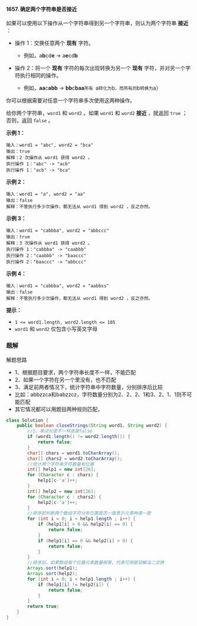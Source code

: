 #### 1657. 确定两个字符串是否接近

如果可以使用以下操作从一个字符串得到另一个字符串，则认为两个字符串 **接近** ：

* 操作 1：交换任意两个 **现有** 字符。
  * 例如，a**b**cd**e** -> a**e**cd**b**

* 操作 2：将一个 **现有** 字符的每次出现转换为另一个 **现有** 字符，并对另一个字符执行相同的操作。
  * 例如，**aa**c**abb** -> **bb**c**baa**`所有 `a` 转化为 `b` ，而所有的 `b` 转换为 `a）

你可以根据需要对任意一个字符串多次使用这两种操作。

给你两个字符串，`word1` 和 `word2` 。如果 `word1` 和 `word2` **接近** ，就返回 `true` ；否则，返回 `false` 。

**示例 1：**

```shell
输入：word1 = "abc", word2 = "bca"
输出：true
解释：2 次操作从 word1 获得 word2 。
执行操作 1："abc" -> "acb"
执行操作 1："acb" -> "bca"
```

**示例 2：**

```shell
输入：word1 = "a", word2 = "aa"
输出：false
解释：不管执行多少次操作，都无法从 word1 得到 word2 ，反之亦然。
```

**示例 3：**

```shell
输入：word1 = "cabbba", word2 = "abbccc"
输出：true
解释：3 次操作从 word1 获得 word2 。
执行操作 1："cabbba" -> "caabbb"
执行操作 2："caabbb" -> "baaccc"
执行操作 2："baaccc" -> "abbccc"
```

**示例 4：**

```shell
输入：word1 = "cabbba", word2 = "aabbss"
输出：false
解释：不管执行多少次操作，都无法从 word1 得到 word2 ，反之亦然。
```

**提示：**

- `1 <= word1.length, word2.length <= 105`
- `word1` 和 `word2` 仅包含小写英文字母

### 题解

解题思路

* 1、根据题目要求，两个字符串长度不一样，不能匹配
* 2、如果一个字符在另一个里没有，也不匹配
* 3、满足前两者情况下，统计字符串中字符数量，分别排序后比较
* 比如：abbzzca和babzzcz，字符数量分别为2、2、2、1和3、2、1、1则不可能匹配
* 其它情况都可以用题目两种规则匹配，

```java
class Solution {
    public boolean closeStrings(String word1, String word2) {
        //1、单词长度不一样直接false
        if (word1.length() != word2.length()) {
            return false;
        }
        char[] chars = word1.toCharArray();
        char[] chars2 = word2.toCharArray();
        //统计两个字符串字符数量和位置
        int[] help1 = new int[26];
        for (Character c : chars) {
            help1[c-'a']++;
        }
        int[] help2 = new int[26];
        for (Character c : chars2) {
            help2[c-'a']++;
        }
        //排序前判断两个数组字符分布位置是否一致表示元素种类一致
        for (int i = 0; i < help1.length ; i++) {
            if (help1[i] > 0 && help2[i] == 0) {
                return false;
            }
            if (help1[i] == 0 && help2[i] > 0) {
                return false;
            }
        }
        //排序后，如果数组每个位置元素数量相等，代表可用题目解法二交换
        Arrays.sort(help1);
        Arrays.sort(help2);
        for (int i = 0; i < help1.length ; i++) {
            if (help1[i] != help2[i]) {
                return false;
            }
        }
        return true;
    }
}
```

